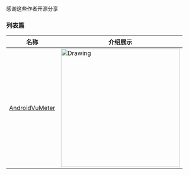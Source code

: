 

感谢这些作者开源分享
### 列表篇
名称  | 介绍展示
:---: | --- 
[AndroidVuMeter](https://github.com/HugoGresse/AndroidVuMeter)  |  <img src="https://github.com/HugoGresse/AndroidVuMeter/raw/master/demo.gif" alt="Drawing" width="320px" />
